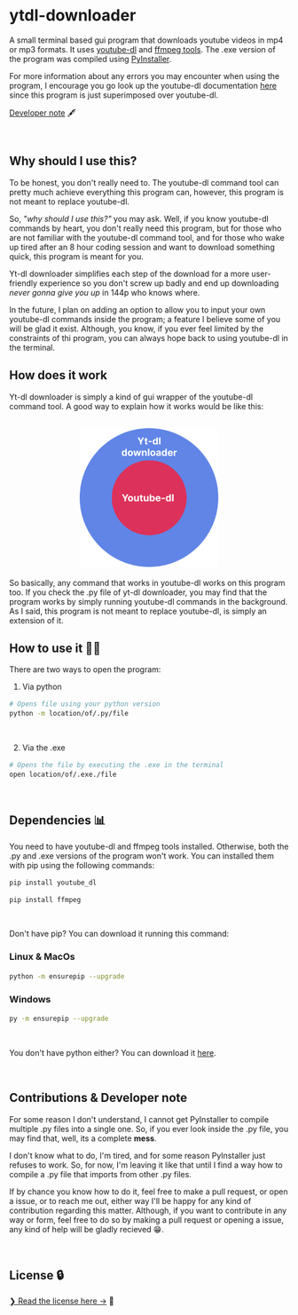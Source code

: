 # ytdl-downloader
A small terminal based gui program that downloads youtube videos in mp4 or mp3 formats. It uses <a href="https://youtube-dl.org/" target="_blank">youtube-dl</a> and <a href="https://ffmpeg.org/" target="_blank">ffmpeg tools</a>. The .exe version of the program was compiled using <a href="https://pyinstaller.org/en/stable/" target="_blank">PyInstaller</a>.

For more information about any errors you may encounter when using the program, I encourage you go look up the youtube-dl documentation <a href="https://github.com/ytdl-org/youtube-dl/" target="_blank">here</a> since this program is just superimposed over youtube-dl.


[Developer note](#contributions--developer-note) 🖋

<br>

## Why should I use this?
To be honest, you don't really need to. The youtube-dl command tool can pretty much achieve everything this program can, however, this program is not meant to replace youtube-dl.

So, *"why should I use this?"* you may ask. Well, if you know youtube-dl commands by heart, you don't really need this program, but for those who are not familiar with the youtube-dl command tool, and for those who wake up tired after an 8 hour coding session and want to download something quick, this program is meant for you. 

Yt-dl downloader simplifies each step of the download for a more user-friendly experience so you don't screw up badly and end up downloading *never gonna give you up* in 144p who knows where.

In the future, I plan on adding an option to allow you to input your own youtube-dl commands inside the program; a feature I believe some of you will be glad it exist. Although, you know, if you ever feel limited by the constraints of thi program, you can always hope back to using youtube-dl in the terminal.

## How does it work
Yt-dl downloader is simply a kind of gui wrapper of the youtube-dl command tool. A good way to explain how it works would be like this:

<br>
<div align="center">
<img src="./public/img/yt-dl_downloader_explained.svg" width=250>
</div>

<br>
So basically, any command that works in youtube-dl works on this program too. If you check the .py file of yt-dl downloader, you may find that the program works by simply running youtube-dl commands in the background. As I said, this program is not meant to replace youtube-dl, is simply an extension of it.

<br>

## How to use it 🤷‍♂️
There are two ways to open the program:

1) Via python

```bash
# Opens file using your python version
python -m location/of/.py/file
```
<br>

2) Via the .exe

```bash
# Opens the file by executing the .exe in the terminal
open location/of/.exe./file
```

<br>



## Dependencies 📊
You need to have youtube-dl and ffmpeg tools installed. Otherwise, both the .py and .exe versions of the program won't work. You can installed them with pip using the following commands:

```bash
pip install youtube_dl
```
```bash
pip install ffmpeg
```
<br>

Don't have pip? You can download it running this command:
<br>
<h3>Linux & MacOs</h3>

```bash
python -m ensurepip --upgrade
```

<h3>Windows</h3>

```bash
py -m ensurepip --upgrade
```
<br>

You don't have python either? You can download it <a href="https://www.python.org/downloads/" target="_blank">here</a>.

<br>

## Contributions & Developer note
For some reason I don't understand, I cannot get PyInstaller to compile multiple .py files into a single one. So, if you ever look inside the .py file, you may find that, well, its a complete **mess**. 

I don't know what to do, I'm tired, and for some reason PyInstaller just refuses to work. So, for now, I'm leaving it like that until I find a way how to compile a .py file that imports from other .py files.

If by chance you know how to do it, feel free to make a pull request, or open a issue, or to reach me out, either way I'll be happy for any kind of contribution regarding this matter. Although, if you want to contribute in any way or form, feel free to do so by making a pull request or opening a issue, any kind of help will be gladly recieved 😁.

<br>

## License 🔒

[❯ Read the license here →](LICENSE.md) 📄
